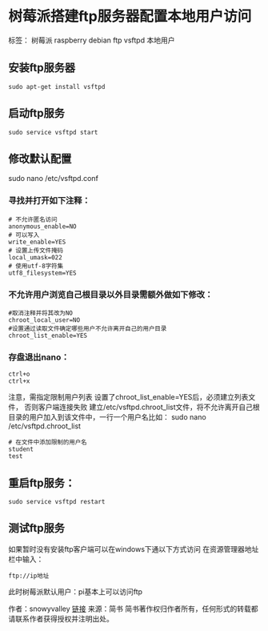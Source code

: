﻿# 树莓派搭建ftp服务器配置本地用户访问
标签： 树莓派 raspberry debian ftp vsftpd 本地用户


## 安装ftp服务器
```
sudo apt-get install vsftpd
```

## 启动ftp服务
```
sudo service vsftpd start
```

## 修改默认配置

sudo nano /etc/vsftpd.conf

### 寻找并打开如下注释：
```
# 不允许匿名访问
anonymous_enable=NO
# 可以写入
write_enable=YES
# 设置上传文件掩码
local_umask=022
# 使用utf-8字符集
utf8_filesystem=YES
```
### 不允许用户浏览自己根目录以外目录需额外做如下修改：
```
#取消注释并将其改为NO
chroot_local_user=NO
#设置通过读取文件确定哪些用户不允许离开自己的用户目录
chroot_list_enable=YES
```
### 存盘退出nano：
```
ctrl+o
ctrl+x
```
注意，需指定限制用户列表
设置了chroot_list_enable=YES后，必须建立列表文件，
否则客户端连接失败
建立/etc/vsftpd.chroot_list文件，将不允许离开自己根目录的用户加入到该文件中，一行一个用户名比如：
sudo nano /etc/vsftpd.chroot_list
```
# 在文件中添加限制的用户名
student
test
```

## 重启ftp服务：
```
sudo service vsftpd restart
```

## 测试ftp服务
如果暂时没有安装ftp客户端可以在windows下通以下方式访问
在资源管理器地址栏中输入：
```
ftp://ip地址
```

此时树莓派默认用户：pi基本上可以访问ftp

作者：snowyvalley
[链接](https://www.jianshu.com/p/42df944d349d)
来源：简书
简书著作权归作者所有，任何形式的转载都请联系作者获得授权并注明出处。
